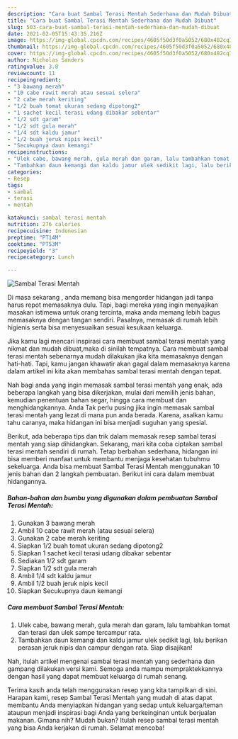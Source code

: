 ```yaml
---
description: "Cara buat Sambal Terasi Mentah Sederhana dan Mudah Dibuat"
title: "Cara buat Sambal Terasi Mentah Sederhana dan Mudah Dibuat"
slug: 503-cara-buat-sambal-terasi-mentah-sederhana-dan-mudah-dibuat
date: 2021-02-05T15:43:35.216Z
image: https://img-global.cpcdn.com/recipes/4605f50d3f0a5052/680x482cq70/sambal-terasi-mentah-foto-resep-utama.jpg
thumbnail: https://img-global.cpcdn.com/recipes/4605f50d3f0a5052/680x482cq70/sambal-terasi-mentah-foto-resep-utama.jpg
cover: https://img-global.cpcdn.com/recipes/4605f50d3f0a5052/680x482cq70/sambal-terasi-mentah-foto-resep-utama.jpg
author: Nicholas Sanders
ratingvalue: 3.8
reviewcount: 11
recipeingredient:
- "3 bawang merah"
- "10 cabe rawit merah atau sesuai selera"
- "2 cabe merah keriting"
- "1/2 buah tomat ukuran sedang dipotong2"
- "1 sachet kecil terasi udang dibakar sebentar"
- "1/2 sdt garam"
- "1/2 sdt gula merah"
- "1/4 sdt kaldu jamur"
- "1/2 buah jeruk nipis kecil"
- "Secukupnya daun kemangi"
recipeinstructions:
- "Ulek cabe, bawang merah, gula merah dan garam, lalu tambahkan tomat dan terasi dan ulek sampe tercampur rata."
- "Tambahkan daun kemangi dan kaldu jamur ulek sedikit lagi, lalu berikan perasan jeruk nipis dan campur dengan rata. Siap disajikan!"
categories:
- Resep
tags:
- sambal
- terasi
- mentah

katakunci: sambal terasi mentah 
nutrition: 276 calories
recipecuisine: Indonesian
preptime: "PT14M"
cooktime: "PT53M"
recipeyield: "3"
recipecategory: Lunch

---
```



![Sambal Terasi Mentah](https://img-global.cpcdn.com/recipes/4605f50d3f0a5052/680x482cq70/sambal-terasi-mentah-foto-resep-utama.jpg)

Di masa  sekarang , anda memang bisa mengorder hidangan jadi tanpa harus repot memasaknya dulu. Tapi, bagi mereka yang ingin menyajikan masakan istimewa untuk orang tercinta, maka anda memang lebih bagus memasaknya dengan tangan sendiri. Pasalnya, memasak di rumah lebih higienis serta bisa menyesuaikan sesuai kesukaan keluarga.

Jika kamu lagi mencari inspirasi cara membuat sambal terasi mentah yang nikmat dan mudah dibuat,maka di sinilah tempatnya. Cara membuat sambal terasi mentah  sebenarnya mudah dilakukan jika kita memasaknya dengan hati-hati. Tapi, kamu jangan khawatir akan gagal dalam memasaknya 
karena dalam artikel ini kita akan membahas sambal terasi mentah dengan tepat.  



Nah bagi anda yang ingin memasak sambal terasi mentah yang enak, ada beberapa langkah yang bisa dikerjakan, mulai dari memilih jenis bahan, kemudian penentuan bahan segar, hingga cara membuat dan menghidangkannya. Anda Tak perlu pusing jika ingin memasak sambal terasi mentah yang lezat di mana pun anda berada. Karena, asalkan kamu  tahu caranya, maka hidangan ini bisa menjadi suguhan yang spesial.

Berikut, ada beberapa tips dan trik dalam memasak resep sambal terasi mentah yang siap dihidangkan. Sekarang, mari kita coba ciptakan sambal terasi mentah sendiri di rumah. Tetap berbahan sederhana, hidangan ini bisa memberi manfaat untuk membantu menjaga kesehatan tubuhmu sekeluarga. Anda bisa membuat Sambal Terasi Mentah menggunakan 10 jenis bahan dan 2 langkah pembuatan. Berikut ini cara dalam membuat hidangannya.

<!--inarticleads1-->

##### Bahan-bahan dan bumbu yang digunakan dalam pembuatan Sambal Terasi Mentah:

1. Gunakan 3 bawang merah
1. Ambil 10 cabe rawit merah (atau sesuai selera)
1. Gunakan 2 cabe merah keriting
1. Siapkan 1/2 buah tomat ukuran sedang dipotong2
1. Siapkan 1 sachet kecil terasi udang dibakar sebentar
1. Sediakan 1/2 sdt garam
1. Siapkan 1/2 sdt gula merah
1. Ambil 1/4 sdt kaldu jamur
1. Ambil 1/2 buah jeruk nipis kecil
1. Siapkan Secukupnya daun kemangi




<!--inarticleads2-->

##### Cara membuat Sambal Terasi Mentah:

1. Ulek cabe, bawang merah, gula merah dan garam, lalu tambahkan tomat dan terasi dan ulek sampe tercampur rata.
1. Tambahkan daun kemangi dan kaldu jamur ulek sedikit lagi, lalu berikan perasan jeruk nipis dan campur dengan rata. Siap disajikan!




Nah, itulah artikel mengenai  sambal terasi mentah  yang sederhana dan gampang dilakukan versi kami. Semoga anda mampu mempraktekkannya dengan hasil yang dapat membuat keluarga di rumah senang. 

Terima kasih anda telah menggunakan resep yang kita tampilkan di sini. Harapan kami, resep  Sambal Terasi Mentah yang mudah di atas dapat membantu Anda menyiapkan hidangan yang sedap untuk keluarga/teman ataupun menjadi inspirasi bagi Anda yang berkeinginan untuk berjualan makanan. Gimana nih? Mudah bukan? Itulah resep sambal terasi mentah yang bisa Anda kerjakan di rumah. Selamat mencoba!

